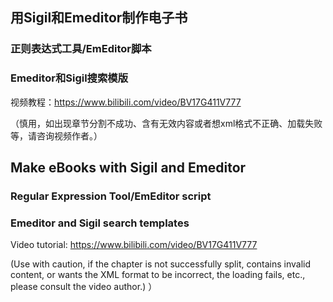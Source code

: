 ## 用Sigil和Emeditor制作电子书
### 正则表达式工具/EmEditor脚本

### Emeditor和Sigil搜索模版
视频教程：https://www.bilibili.com/video/BV17G411V777

（慎用，如出现章节分割不成功、含有无效内容或者想xml格式不正确、加载失败等，请咨询视频作者。）

## Make eBooks with Sigil and Emeditor
### Regular Expression Tool/EmEditor script

### Emeditor and Sigil search templates
Video tutorial: https://www.bilibili.com/video/BV17G411V777

(Use with caution, if the chapter is not successfully split, contains invalid content, or wants the XML format to be incorrect, the loading fails, etc., please consult the video author.) ）
